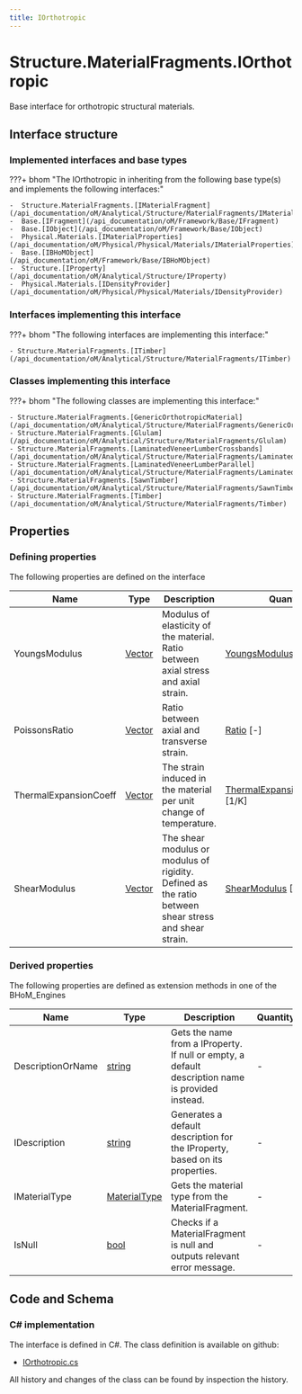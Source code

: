 ```yaml
---
title: IOrthotropic
---
```


# Structure.MaterialFragments.IOrthotropic

Base interface for orthotropic structural materials.

## Interface structure

### Implemented interfaces and base types

???+ bhom "The IOrthotropic in inheriting from the following base type(s) and implements the following interfaces:"

    -  Structure.MaterialFragments.[IMaterialFragment](/api_documentation/oM/Analytical/Structure/MaterialFragments/IMaterialFragment)
    -  Base.[IFragment](/api_documentation/oM/Framework/Base/IFragment)
    -  Base.[IObject](/api_documentation/oM/Framework/Base/IObject)
    -  Physical.Materials.[IMaterialProperties](/api_documentation/oM/Physical/Physical/Materials/IMaterialProperties)
    -  Base.[IBHoMObject](/api_documentation/oM/Framework/Base/IBHoMObject)
    -  Structure.[IProperty](/api_documentation/oM/Analytical/Structure/IProperty)
    -  Physical.Materials.[IDensityProvider](/api_documentation/oM/Physical/Physical/Materials/IDensityProvider)


### Interfaces implementing this interface

???+ bhom "The following interfaces are implementing this interface:"

    - Structure.MaterialFragments.[ITimber](/api_documentation/oM/Analytical/Structure/MaterialFragments/ITimber)


### Classes implementing this interface

???+ bhom "The following classes are implementing this interface:"

    - Structure.MaterialFragments.[GenericOrthotropicMaterial](/api_documentation/oM/Analytical/Structure/MaterialFragments/GenericOrthotropicMaterial)
    - Structure.MaterialFragments.[Glulam](/api_documentation/oM/Analytical/Structure/MaterialFragments/Glulam)
    - Structure.MaterialFragments.[LaminatedVeneerLumberCrossbands](/api_documentation/oM/Analytical/Structure/MaterialFragments/LaminatedVeneerLumberCrossbands)
    - Structure.MaterialFragments.[LaminatedVeneerLumberParallel](/api_documentation/oM/Analytical/Structure/MaterialFragments/LaminatedVeneerLumberParallel)
    - Structure.MaterialFragments.[SawnTimber](/api_documentation/oM/Analytical/Structure/MaterialFragments/SawnTimber)
    - Structure.MaterialFragments.[Timber](/api_documentation/oM/Analytical/Structure/MaterialFragments/Timber)


## Properties



### Defining properties

The following properties are defined on the interface

| Name             | Type             | Description      | Quantity         |
|------------------|------------------|------------------|------------------|
| YoungsModulus | [Vector](/api_documentation/oM/Dimensional/Geometry/Vector) | Modulus of elasticity of the material. Ratio between axial stress and axial strain. | [YoungsModulus](/api_documentation/oM/Dimensional/Quantities/Attributes/YoungsModulus) [Pa] |
| PoissonsRatio | [Vector](/api_documentation/oM/Dimensional/Geometry/Vector) | Ratio between axial and transverse strain. | [Ratio](/api_documentation/oM/Dimensional/Quantities/Attributes/Ratio) [-] |
| ThermalExpansionCoeff | [Vector](/api_documentation/oM/Dimensional/Geometry/Vector) | The strain induced in the material per unit change of temperature. | [ThermalExpansionCoefficient](/api_documentation/oM/Dimensional/Quantities/Attributes/ThermalExpansionCoefficient) [1/K] |
| ShearModulus | [Vector](/api_documentation/oM/Dimensional/Geometry/Vector) | The shear modulus or modulus of rigidity. Defined as the ratio between shear stress and shear strain. | [ShearModulus](/api_documentation/oM/Dimensional/Quantities/Attributes/ShearModulus) [Pa] |


### Derived properties

The following properties are defined as extension methods in one of the BHoM_Engines

| Name             | Type             | Description      | Quantity         | Engine           |
|------------------|------------------|------------------|------------------|------------------|
| DescriptionOrName | [string](https://learn.microsoft.com/en-us/dotnet/api/System.String?view=netstandard-2.0) | Gets the name from a IProperty. If null or empty, a default description name is provided instead. | - | Structure_Engine |
| IDescription | [string](https://learn.microsoft.com/en-us/dotnet/api/System.String?view=netstandard-2.0) | Generates a default description for the IProperty, based on its properties. | - | Structure_Engine |
| IMaterialType | [MaterialType](/api_documentation/oM/Analytical/Structure/MaterialFragments/MaterialType) | Gets the material type from the MaterialFragment. | - | Structure_Engine |
| IsNull | [bool](https://learn.microsoft.com/en-us/dotnet/api/System.Boolean?view=netstandard-2.0) | Checks if a MaterialFragment is null and outputs relevant error message. | - | Structure_Engine |


## Code and Schema

### C# implementation

The interface is defined in C#. The class definition is available on github:

- [IOrthotropic.cs](https://github.com/BHoM/BHoM/blob/develop/Structure_oM/MaterialFragments\IOrthotropic.cs)

All history and changes of the class can be found by inspection the history.
